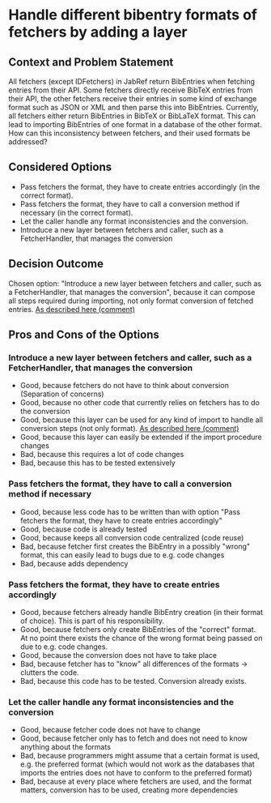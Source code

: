 # Handle different bibentry formats of fetchers by adding a layer

## Context and Problem Statement

All fetchers (except IDFetchers) in JabRef return BibEntries when fetching entries from their API.
Some fetchers directly receive BibTeX entries from their API, the other fetchers receive their entries in some kind of exchange format such as JSON or XML and then parse this into BibEntries.
Currently, all fetchers either return BibEntries in BibTeX or BibLaTeX format.
This can lead to importing BibEntries of one format in a database of the other format.
How can this inconsistency between fetchers, and their used formats be addressed?

## Considered Options

* Pass fetchers the format, they have to create entries accordingly (in the correct format).
* Pass fetchers the format, they have to call a conversion method if necessary (in the correct format).
* Let the caller handle any format inconsistencies and the conversion.
* Introduce a new layer between fetchers and caller, such as a FetcherHandler, that manages the conversion

## Decision Outcome

Chosen option: "Introduce a new layer between fetchers and caller, such as a FetcherHandler, that manages the conversion",
because it can compose all steps required during importing, not only format conversion of fetched entries.
[As described here (comment)](https://github.com/JabRef/jabref/pull/6687)

## Pros and Cons of the Options

### Introduce a new layer between fetchers and caller, such as a FetcherHandler, that manages the conversion

* Good, because fetchers do not have to think about conversion (Separation of concerns)
* Good, because no other code that currently relies on fetchers has to do the conversion
* Good, because this layer can be used for any kind of import to handle all conversion steps (not only format). [As described here (comment)](https://github.com/JabRef/jabref/pull/6687)
* Good, because this layer can easily be extended if the import procedure changes
* Bad, because this requires a lot of code changes
* Bad, because this has to be tested extensively

### Pass fetchers the format, they have to call a conversion method if necessary

* Good, because less code has to be written than with option "Pass fetchers the format, they have to create entries accordingly"
* Good, because code is already tested
* Good, because keeps all conversion code centralized (code reuse)
* Bad, because fetcher first creates the BibEntry in a possibly "wrong" format, this can easily lead to bugs due to e.g. code changes
* Bad, because adds dependency

### Pass fetchers the format, they have to create entries accordingly

* Good, because fetchers already handle BibEntry creation (in their format of choice). This is part of his responsibility.
* Good, because fetchers only create BibEntries of the "correct" format. At no point there exists the chance of the wrong format being passed on due to e.g. code changes.
* Good, because the conversion does not have to take place
* Bad, because fetcher has to "know" all differences of the formats -> clutters the code.
* Bad, because this code has to be tested. Conversion already exists.

### Let the caller handle any format inconsistencies and the conversion

* Good, because fetcher code does not have to change
* Good, because fetcher only has to fetch and does not need to know anything about the formats
* Bad, because programmers might assume that a certain format is used, e.g. the preferred format (which would not work as the databases that imports the entries does not have to conform to the preferred format)
* Bad, because at every place where fetchers are used, and the format matters, conversion has to be used, creating more dependencies

